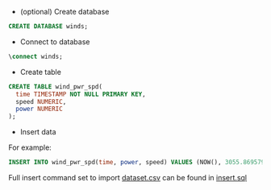 - (optional) Create database
```SQL
CREATE DATABASE winds;
```
- Connect to database
```SQL
\connect winds;
```
- Create table
```SQL
CREATE TABLE wind_pwr_spd(
  time TIMESTAMP NOT NULL PRIMARY KEY,
  speed NUMERIC,
  power NUMERIC
);
```
- Insert data

For example:
```SQL
INSERT INTO wind_pwr_spd(time, power, speed) VALUES (NOW(), 3055.86957961, 25);
```

Full insert command set to import [dataset.csv](dataset.csv) can be found in [insert.sql](insert.sql)
